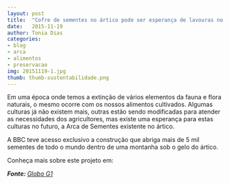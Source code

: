 ```yaml
---
layout: post
title:  "Cofre de sementes no ártico pode ser esperança de lavouras no futuro" 
date:   2015-11-19
author: Tonia Dias
categories: 
- blog
- arca
- alimentos
- preservacao
img: 20151119-1.jpg
thumb: thumb-sustentabilidade.png
---
```


Em uma época onde temos a extinção de vários elementos da fauna e flora naturais, o mesmo ocorre com os nossos alimentos cultivados. Algumas culturas já não existem mais, outras estão sendo modificadas para atender as necessidades dos agricultores<!--more-->, mas existe uma esperança para estas culturas no futuro, a Arca de Sementes existente no ártico. 

A BBC teve acesso exclusivo a construção que abriga mais de 5 mil sementes de todo o mundo dentro de uma montanha sob o gelo do ártico. 

Conheça mais sobre este projeto em:

<i><b>Fonte: </b><a href="http://g1.globo.com/natureza/noticia/2015/11/cofre-de-sementes-no-artico-pode-ser-esperanca-de-lavouras-do-futuro.html">Globo G1</a></i>